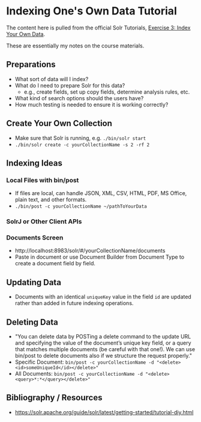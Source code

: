 # Indexing One's Own Data Tutorial

The content here is pulled from the official Solr Tutorials, [Exercise 3: Index Your Own Data](https://solr.apache.org/guide/solr/latest/getting-started/tutorial-diy.html).

These are essentially my notes on the course materials.

## Preparations
- What sort of data will I index?
- What do I need to prepare Solr for this data?
    - e.g., create fields, set up copy fields, determine analysis rules, etc.
- What kind of search options should the users have?
- How much testing is needed to ensure it is working correctly?

## Create Your Own Collection
- Make sure that Solr is running, e.g. `./bin/solr start`
- `./bin/solr create -c yourCollectionName -s 2 -rf 2`

## Indexing Ideas

### Local Files with bin/post
- If files are local, can handle JSON, XML, CSV, HTML, PDF, MS Office, plain text, and other formats.
- `./bin/post -c yourCollectionName ~/pathToYourData`

### SolrJ or Other Client APIs

### Documents Screen
- http://localhost:8983/solr/#/yourCollectionName/documents
- Paste in document or use Document Builder from Document Type to create a document field by field.

## Updating Data
- Documents with an identical `uniqueKey` value in the field `id` are updated rather than added in future indexing operations.


## Deleting Data
- "You can delete data by POSTing a delete command to the update URL and specifying the value of the document’s unique key field, or a query that matches multiple documents (be careful with that one!). We can use bin/post to delete documents also if we structure the request properly."
- Specific Document: `bin/post -c yourCollectionName -d "<delete><id>someUniqueId</id></delete>"`
- All Documents: `bin/post -c yourCollectionName -d "<delete><query>*:*</query></delete>"`


## Bibliography / Resources
- https://solr.apache.org/guide/solr/latest/getting-started/tutorial-diy.html